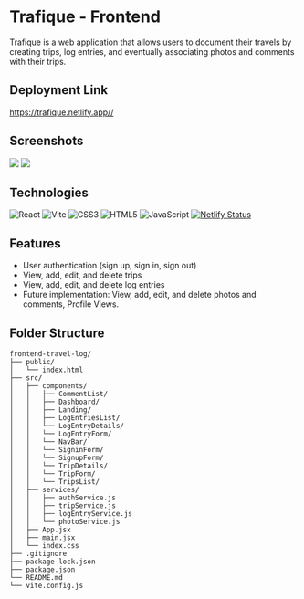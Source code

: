 # Trafique - Frontend

Trafique is a web application that allows users to document their travels by creating trips, log entries, and eventually associating photos and comments with their trips.

## Deployment Link
<a href='https://trafique.netlify.app/'>https://trafique.netlify.app//</a>

## Screenshots
<img src="https://i.imgur.com/8FE2NeH.png">
<img src="https://i.imgur.com/Kerldxq.png">

## Technologies
![React](https://img.shields.io/badge/React-%2320232a.svg?style=for-the-badge&logo=react&logoColor=%2361DAFB)
![Vite](https://img.shields.io/badge/Vite-646CFF.svg?style=for-the-badge&logo=vite&logoColor=white)
![CSS3](https://img.shields.io/badge/css3-%231572B6.svg?style=for-the-badge&logo=css3&logoColor=white)
![HTML5](https://img.shields.io/badge/html5-%23E34F26.svg?style=for-the-badge&logo=html5&logoColor=white)
![JavaScript](https://img.shields.io/badge/javascript-%23323330.svg?style=for-the-badge&logo=javascript&logoColor=%23F7DF1E)
[![Netlify Status](https://api.netlify.com/api/v1/badges/7b17d32d-bf1a-43f2-b141-81457d09e6a2/deploy-status)](https://app.netlify.com/sites/trafique/deploys)


## Features

- User authentication (sign up, sign in, sign out)
- View, add, edit, and delete trips
- View, add, edit, and delete log entries
- Future implementation: View, add, edit, and delete photos and comments, Profile Views.


## Folder Structure

```plaintext
frontend-travel-log/
├── public/
│   └── index.html
├── src/
│   ├── components/
│   │   ├── CommentList/
│   │   ├── Dashboard/
│   │   ├── Landing/
│   │   ├── LogEntriesList/
│   │   └── LogEntryDetails/
│   │   └── LogEntryForm/
│   │   └── NavBar/
│   │   └── SigninForm/
│   │   └── SignupForm/
│   │   └── TripDetails/
│   │   └── TripForm/
│   │   └── TripsList/
│   ├── services/
│   │   ├── authService.js
│   │   ├── tripService.js
│   │   ├── logEntryService.js
│   │   └── photoService.js
│   ├── App.jsx
│   ├── main.jsx
│   └── index.css
├── .gitignore
├── package-lock.json
├── package.json
└── README.md
└── vite.config.js
